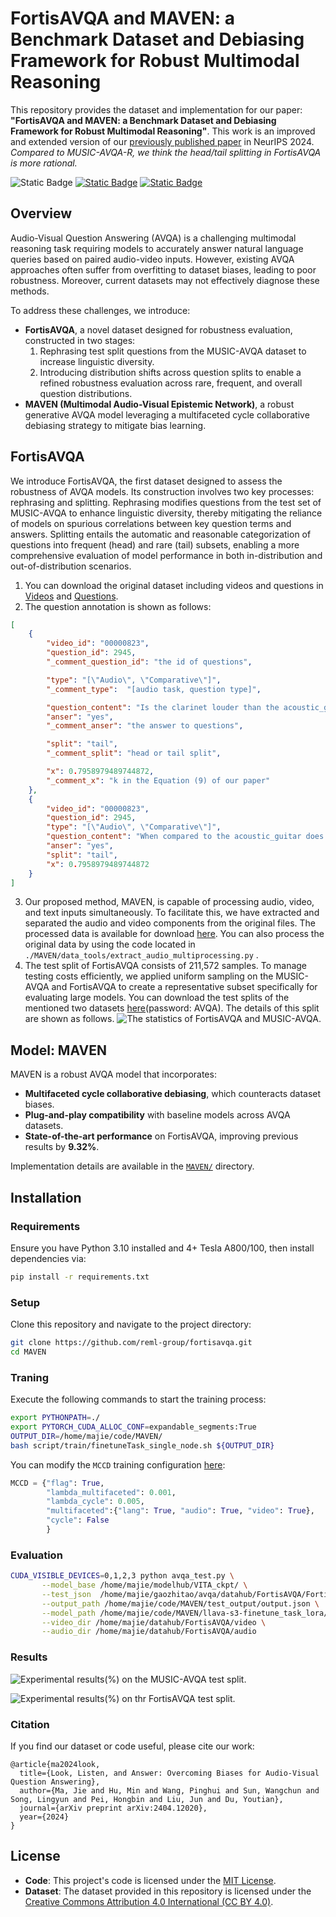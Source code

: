 # FortisAVQA and MAVEN: a Benchmark Dataset and Debiasing Framework for Robust Multimodal Reasoning
This repository provides the dataset and implementation for our paper: **"FortisAVQA and MAVEN: a Benchmark Dataset and Debiasing Framework for Robust Multimodal Reasoning"**. This work is an improved and extended version of our [previously published paper](https://github.com/reml-group/MUSIC-AVQA-R) in NeurIPS 2024. *Compared to MUSIC-AVQA-R, we think the head/tail splitting in FortisAVQA is more rational.*

![Static Badge](https://img.shields.io/badge/python-3.10-blue)
[![Static Badge](https://img.shields.io/badge/FortisAVQA-pdf-red)](https://openreview.net/pdf?id=twpPD9UMUN)
[![Static Badge](https://img.shields.io/badge/MUSIC_AVQA_R-pdf-red)](https://openreview.net/pdf?id=twpPD9UMUN)


## Overview

Audio-Visual Question Answering (AVQA) is a challenging multimodal reasoning task requiring models to accurately answer natural language queries based on paired audio-video inputs. However, existing AVQA approaches often suffer from overfitting to dataset biases, leading to poor robustness. Moreover, current datasets may not effectively diagnose these methods.

To address these challenges, we introduce:

- **FortisAVQA**, a novel dataset designed for robustness evaluation, constructed in two stages:
  1. Rephrasing test split questions from the MUSIC-AVQA dataset to increase linguistic diversity.
  2. Introducing distribution shifts across question splits to enable a refined robustness evaluation across rare, frequent, and overall question distributions.
- **MAVEN (Multimodal Audio-Visual Epistemic Network)**, a robust generative AVQA model leveraging a multifaceted cycle collaborative debiasing strategy to mitigate bias learning.

## FortisAVQA
We introduce FortisAVQA, the first dataset designed to assess the robustness of AVQA models. Its construction involves two key processes: rephrasing and splitting. Rephrasing modifies questions from the test set of MUSIC-AVQA to enhance linguistic diversity, thereby mitigating the reliance of models on spurious correlations between key question terms and answers. Splitting entails the automatic and reasonable categorization of questions into frequent (head) and rare (tail) subsets, enabling a more comprehensive evaluation of model performance in both in-distribution and out-of-distribution scenarios.

1. You can download the original dataset including videos and questions in [Videos](https://drive.google.com/drive/folders/1WAryZZE0srLIZG8VHl22uZ3tpbGHtsrQ) and [Questions]().
2. The question annotation is shown as follows:
```json
[
    {
        "video_id": "00000823",
        "question_id": 2945,
        "_comment_question_id": "the id of questions",

        "type": "[\"Audio\", \"Comparative\"]",
        "_comment_type":  "[audio task, question type]",

        "question_content": "Is the clarinet louder than the acoustic_guitar",
        "anser": "yes",
        "_comment_anser": "the answer to questions",

        "split": "tail", 
        "_comment_split": "head or tail split",

        "x": 0.7958979489744872,
        "_comment_x": "k in the Equation (9) of our paper"
    },
    {
        "video_id": "00000823",
        "question_id": 2945,  
        "type": "[\"Audio\", \"Comparative\"]",
        "question_content": "When compared to the acoustic_guitar does the clarinet sound louder?",
        "anser": "yes",
        "split": "tail",
        "x": 0.7958979489744872
    }
]
```
3. Our proposed method, MAVEN, is capable of processing audio, video, and text inputs simultaneously. To facilitate this, we have extracted and separated the audio and video components from the original files. The processed data is available for download [here](). You can also process the original data by using the code located in `./MAVEN/data_tools/extract_audio_multiprocessing.py` .
4. The test split of FortisAVQA consists of 211,572 samples. To manage testing costs efficiently, we applied uniform sampling on the MUSIC-AVQA and FortisAVQA to create a representative subset specifically for evaluating large models. You can download the test splits of the mentioned two datasets [here](https://pan.baidu.com/s/1hCGZmf9z3cWy0EA7mb1Hvg)(password: AVQA). The details of this split are shown as follows. ![The statistics of FortisAVQA and MUSIC-AVQA](./imgs/data-stas.png).
## Model: MAVEN

MAVEN is a robust AVQA model that incorporates:

- **Multifaceted cycle collaborative debiasing**, which counteracts dataset biases.
- **Plug-and-play compatibility** with baseline models across AVQA datasets.
- **State-of-the-art performance** on FortisAVQA, improving previous results by **9.32%**.

Implementation details are available in the [`MAVEN/`](./MAVEN) directory.

## Installation

### Requirements

Ensure you have Python 3.10 installed and 4+ Tesla A800/100, then install dependencies via:

```bash
pip install -r requirements.txt
```
### Setup

Clone this repository and navigate to the project directory:

```bash
git clone https://github.com/reml-group/fortisavqa.git
cd MAVEN
```

### Traning

Execute the following commands to start the training process:

```bash
export PYTHONPATH=./
export PYTORCH_CUDA_ALLOC_CONF=expandable_segments:True
OUTPUT_DIR=/home/majie/code/MAVEN/
bash script/train/finetuneTask_single_node.sh ${OUTPUT_DIR}
```

You can modify the `MCCD` training configuration [here](./MAVEN/vita/constants.py): 

```python
MCCD = {"flag": True,
        "lambda_multifaceted": 0.001,
        "lambda_cycle": 0.005,
        "multifaceted":{"lang": True, "audio": True, "video": True},
        "cycle": False
        }
```

### Evaluation

```bash
CUDA_VISIBLE_DEVICES=0,1,2,3 python avqa_test.py \
       --model_base	/home/majie/modelhub/VITA_ckpt/ \
       --test_json	/home/majie/gaozhitao/avqa/datahub/FortisAVQA/FortisAVQA-test-1%.json  \
       --output_path /home/majie/code/MAVEN/test_output/output.json \
       --model_path /home/majie/code/MAVEN/llava-s3-finetune_task_lora/checkpoint-3000 \
       --video_dir /home/majie/datahub/FortisAVQA/video \
       --audio_dir /home/majie/datahub/FortisAVQA/audio
```

### Results

![Experimental results(%) on the MUSIC-AVQA test split.](./imgs/MUSIC-AVQA-results.png)

![Experimental results(%) on thr FortisAVQA test split.](./imgs/Fortisavqa-results.png)

### Citation

If you find our dataset or code useful, please cite our work:

```
@article{ma2024look,
  title={Look, Listen, and Answer: Overcoming Biases for Audio-Visual Question Answering},
  author={Ma, Jie and Hu, Min and Wang, Pinghui and Sun, Wangchun and Song, Lingyun and Pei, Hongbin and Liu, Jun and Du, Youtian},
  journal={arXiv preprint arXiv:2404.12020},
  year={2024}
}
```

## License

- **Code**: This project's code is licensed under the [MIT License](LICENSE).
- **Dataset**: The dataset provided in this repository is licensed under the [Creative Commons Attribution 4.0 International (CC BY 4.0)](DATASET_LICENSE).
